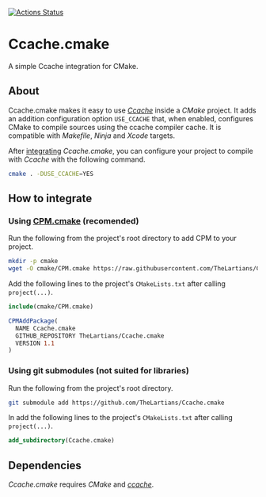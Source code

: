 [![Actions Status](https://github.com/TheLartians/Ccache.cmake/workflows/CI/badge.svg)](https://github.com/TheLartians/Ccache.cmake/actions)

# Ccache.cmake

A simple Ccache integration for CMake.
 
## About

Ccache.cmake makes it easy to use [_Ccache_](https://ccache.dev) inside a _CMake_ project.
It adds an addition configuration option `USE_CCACHE` that, when enabled, configures CMake to compile sources using the ccache compiler cache.
It is compatible with _Makefile_, _Ninja_ and _Xcode_ targets.

After [integrating](#how-to-integrate) _Ccache.cmake_, you can configure your project to compile with _Ccache_ with the following command.

```bash
cmake . -DUSE_CCACHE=YES
```

## How to integrate

### Using [CPM.cmake](https://github.com/TheLartians/CPM) (recomended)

Run the following from the project's root directory to add CPM to your project.

```bash
mkdir -p cmake
wget -O cmake/CPM.cmake https://raw.githubusercontent.com/TheLartians/CPM/master/cmake/CPM.cmake
```

Add the following lines to the project's `CMakeLists.txt` after calling `project(...)`.

```CMake
include(cmake/CPM.cmake)

CPMAddPackage(
  NAME Ccache.cmake
  GITHUB_REPOSITORY TheLartians/Ccache.cmake
  VERSION 1.1
)
```

### Using git submodules (not suited for libraries)

Run the following from the project's root directory.

```bash
git submodule add https://github.com/TheLartians/Ccache.cmake 
```

In add the following lines to the project's `CMakeLists.txt` after calling `project(...)`.

```CMake
add_subdirectory(Ccache.cmake)
```

## Dependencies

_Ccache.cmake_ requires _CMake_ and [_ccache_](https://ccache.dev).
